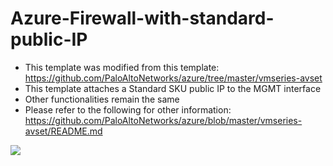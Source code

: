 # Azure-Firewall-with-standard-public-IP


- This template was modified from this template: https://github.com/PaloAltoNetworks/azure/tree/master/vmseries-avset
- This template attaches a Standard SKU public IP to the MGMT interface
- Other functionalities remain the same
- Please refer to the following for other information: https://github.com/PaloAltoNetworks/azure/blob/master/vmseries-avset/README.md
 

[<img src="http://azuredeploy.net/deploybutton.png"/>](https://portal.azure.com/#create/Microsoft.Template/uri/https%3A%2F%2Fgithub.com%2Fykbtest%2Fvmseries-avset-with-standard-publicIP%2Fblob%2Fmaster%2FAzureDeploy.json)


